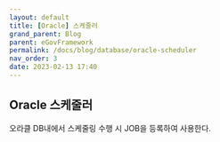 ```yaml
---
layout: default
title: [Oracle] 스케줄러
grand_parent: Blog
parent: eGovFramework
permalink: /docs/blog/database/oracle-scheduler
nav_order: 3
date: 2023-02-13 17:40
---
```


## Oracle 스케줄러
오라클 DB내에서 스케줄링 수행 시 JOB을 등록하여 사용한다.

	